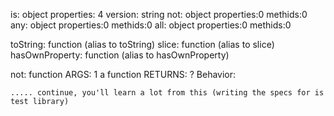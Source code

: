 is: object
    properties: 4
        version: string
        not: object
            properties:0
            methids:0
        any: object
            properties:0
            methids:0
        all: object
            properties:0
            methids:0

toString: function (alias to toString)
slice: function (alias to slice)
hasOwnProperty: function (alias to hasOwnProperty)

not: function
    ARGS: 1
        a function
    RETURNS: ?
    Behavior:

    ..... continue, you'll learn a lot from this (writing the specs for is test library)